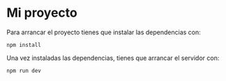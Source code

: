 # Mi proyecto

Para arrancar el proyecto tienes que instalar las dependencias con:
```
npm install
```

Una vez instaladas las dependencias, tienes que arrancar el servidor con:
```
npm run dev
```
